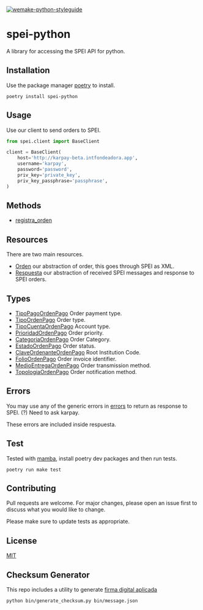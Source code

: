 [![wemake-python-styleguide](https://img.shields.io/badge/style-wemake-000000.svg)](https://github.com/wemake-services/wemake-python-styleguide)

spei-python
===========

A library for accessing the SPEI API for python.


## Installation
Use the package manager [poetry](https://pypi.org/project/poetry/) to install.

    poetry install spei-python

## Usage
Use our client to send orders to SPEI.
```python
from spei.client import BaseClient

client = BaseClient(
    host='http://karpay-beta.intfondeadora.app',
    username='karpay',
    password='password',
    priv_key='private_key',
    priv_key_passphrase='passphrase',
)
```

## Methods
- [registra_orden](/spei/README.md)

## Resources
There are two main resources.

- [Orden](spei/resources/orden.py) our abstraction of order, this goes through SPEI as XML.
- [Respuesta](spei/resources/respuesta.py) our abstraction of received SPEI messages and response to SPEI orders.

## Types
- [TipoPagoOrdenPago](/spei/types.py#6) Order payment type.
- [TipoOrdenPago](/spei/types.py#33) Order type.
- [TipoCuentaOrdenPago](/spei/types.py#38) Account type.
- [PrioridadOrdenPago](/spei/types.py#58) Order priority.
- [CategoriaOrdenPago](/spei/types.py#63) Order Category.
- [EstadoOrdenPago](/spei/types.py#76) Order status.
- [ClaveOrdenanteOrdenPago](/spei/types.py#83) Root Institution Code.
- [FolioOrdenPago](/spei/types.py#87) Order invoice identifier.
- [MedioEntregaOrdenPago](/spei/types.py#91) Order transmission method.
- [TopologiaOrdenPago](/spei/types.py#107) Order notification method.

## Errors
You may use any of the generic errors in [errors](/spei/errors.py) to return as response to SPEI. (?) Need to ask karpay.

These errors are included inside respuesta.

## Test
Tested with [mamba](https://mamba-framework.readthedocs.io/en/latest/), install poetry dev packages and then run tests.

    poetry run make test

## Contributing
Pull requests are welcome. For major changes, please open an issue first to discuss what you would like to change.

Please make sure to update tests as appropriate.

## License
[MIT](https://choosealicense.com/licenses/mit/)

## Checksum Generator
This repo includes a utility to generate [firma digital aplicada](https://www.notion.so/fondeadoraroot/Algoritmo-de-Firma-e-Karpay-SPEI-02e6c25b7c5943bea054ae37c9605bdc)

```sh
python bin/generate_checksum.py bin/message.json
```
